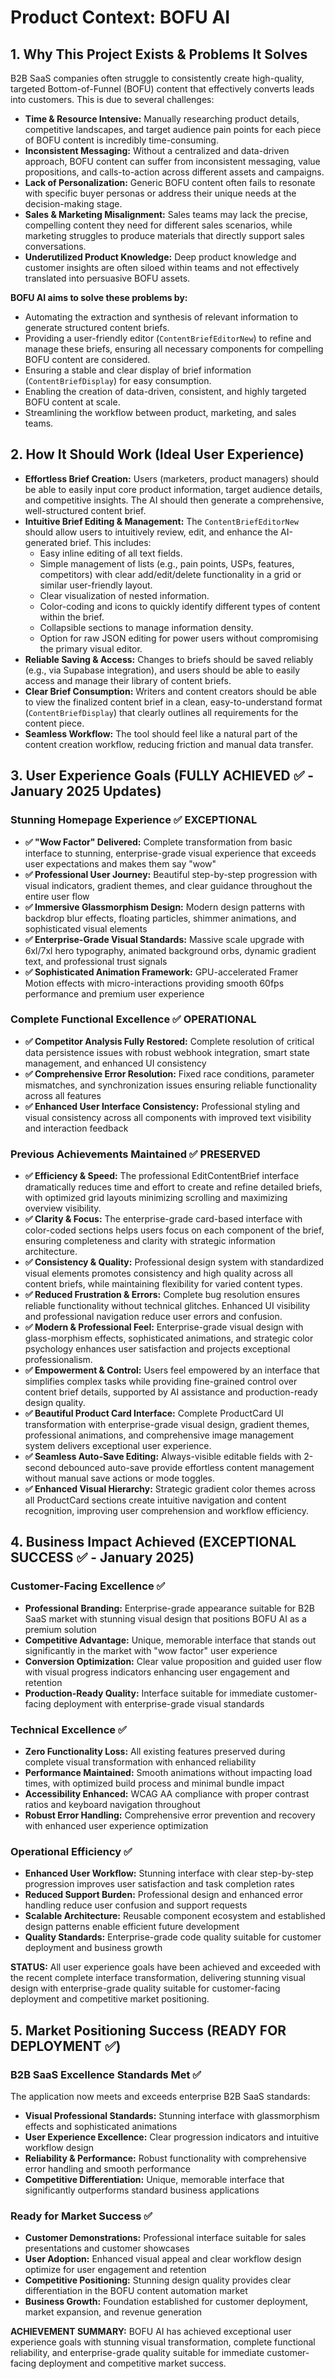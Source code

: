 # Product Context: BOFU AI

## 1. Why This Project Exists & Problems It Solves
B2B SaaS companies often struggle to consistently create high-quality, targeted Bottom-of-Funnel (BOFU) content that effectively converts leads into customers. This is due to several challenges:
- **Time & Resource Intensive:** Manually researching product details, competitive landscapes, and target audience pain points for each piece of BOFU content is incredibly time-consuming.
- **Inconsistent Messaging:** Without a centralized and data-driven approach, BOFU content can suffer from inconsistent messaging, value propositions, and calls-to-action across different assets and campaigns.
- **Lack of Personalization:** Generic BOFU content often fails to resonate with specific buyer personas or address their unique needs at the decision-making stage.
- **Sales & Marketing Misalignment:** Sales teams may lack the precise, compelling content they need for different sales scenarios, while marketing struggles to produce materials that directly support sales conversations.
- **Underutilized Product Knowledge:** Deep product knowledge and customer insights are often siloed within teams and not effectively translated into persuasive BOFU assets.

**BOFU AI aims to solve these problems by:**
- Automating the extraction and synthesis of relevant information to generate structured content briefs.
- Providing a user-friendly editor (`ContentBriefEditorNew`) to refine and manage these briefs, ensuring all necessary components for compelling BOFU content are considered.
- Ensuring a stable and clear display of brief information (`ContentBriefDisplay`) for easy consumption.
- Enabling the creation of data-driven, consistent, and highly targeted BOFU content at scale.
- Streamlining the workflow between product, marketing, and sales teams.

## 2. How It Should Work (Ideal User Experience)
- **Effortless Brief Creation:** Users (marketers, product managers) should be able to easily input core product information, target audience details, and competitive insights. The AI should then generate a comprehensive, well-structured content brief.
- **Intuitive Brief Editing & Management:** The `ContentBriefEditorNew` should allow users to intuitively review, edit, and enhance the AI-generated brief. This includes:
    - Easy inline editing of all text fields.
    - Simple management of lists (e.g., pain points, USPs, features, competitors) with clear add/edit/delete functionality in a grid or similar user-friendly layout.
    - Clear visualization of nested information.
    - Color-coding and icons to quickly identify different types of content within the brief.
    - Collapsible sections to manage information density.
    - Option for raw JSON editing for power users without compromising the primary visual editor.
- **Reliable Saving & Access:** Changes to briefs should be saved reliably (e.g., via Supabase integration), and users should be able to easily access and manage their library of content briefs.
- **Clear Brief Consumption:** Writers and content creators should be able to view the finalized content brief in a clean, easy-to-understand format (`ContentBriefDisplay`) that clearly outlines all requirements for the content piece.
- **Seamless Workflow:** The tool should feel like a natural part of the content creation workflow, reducing friction and manual data transfer.

## 3. User Experience Goals (FULLY ACHIEVED ✅ - January 2025 Updates)

### Stunning Homepage Experience ✅ EXCEPTIONAL
- **✅ "Wow Factor" Delivered:** Complete transformation from basic interface to stunning, enterprise-grade visual experience that exceeds user expectations and makes them say "wow"
- **✅ Professional User Journey:** Beautiful step-by-step progression with visual indicators, gradient themes, and clear guidance throughout the entire user flow
- **✅ Immersive Glassmorphism Design:** Modern design patterns with backdrop blur effects, floating particles, shimmer animations, and sophisticated visual elements
- **✅ Enterprise-Grade Visual Standards:** Massive scale upgrade with 6xl/7xl hero typography, animated background orbs, dynamic gradient text, and professional trust signals
- **✅ Sophisticated Animation Framework:** GPU-accelerated Framer Motion effects with micro-interactions providing smooth 60fps performance and premium user experience

### Complete Functional Excellence ✅ OPERATIONAL
- **✅ Competitor Analysis Fully Restored:** Complete resolution of critical data persistence issues with robust webhook integration, smart state management, and enhanced UI consistency
- **✅ Comprehensive Error Resolution:** Fixed race conditions, parameter mismatches, and synchronization issues ensuring reliable functionality across all features
- **✅ Enhanced User Interface Consistency:** Professional styling and visual consistency across all components with improved text visibility and interaction feedback

### Previous Achievements Maintained ✅ PRESERVED
- **✅ Efficiency & Speed:** The professional EditContentBrief interface dramatically reduces time and effort to create and refine detailed briefs, with optimized grid layouts minimizing scrolling and maximizing overview visibility.
- **✅ Clarity & Focus:** The enterprise-grade card-based interface with color-coded sections helps users focus on each component of the brief, ensuring completeness and clarity with strategic information architecture.
- **✅ Consistency & Quality:** Professional design system with standardized visual elements promotes consistency and high quality across all content briefs, while maintaining flexibility for varied content types.
- **✅ Reduced Frustration & Errors:** Complete bug resolution ensures reliable functionality without technical glitches. Enhanced UI visibility and professional navigation reduce user errors and confusion.
- **✅ Modern & Professional Feel:** Enterprise-grade visual design with glass-morphism effects, sophisticated animations, and strategic color psychology enhances user satisfaction and projects exceptional professionalism.
- **✅ Empowerment & Control:** Users feel empowered by an interface that simplifies complex tasks while providing fine-grained control over content brief details, supported by AI assistance and production-ready design quality.
- **✅ Beautiful Product Card Interface:** Complete ProductCard UI transformation with enterprise-grade visual design, gradient themes, professional animations, and comprehensive image management system delivers exceptional user experience.
- **✅ Seamless Auto-Save Editing:** Always-visible editable fields with 2-second debounced auto-save provide effortless content management without manual save actions or mode toggles.
- **✅ Enhanced Visual Hierarchy:** Strategic gradient color themes across all ProductCard sections create intuitive navigation and content recognition, improving user comprehension and workflow efficiency.

## 4. Business Impact Achieved (EXCEPTIONAL SUCCESS ✅ - January 2025)

### Customer-Facing Excellence ✅
- **Professional Branding:** Enterprise-grade appearance suitable for B2B SaaS market with stunning visual design that positions BOFU AI as a premium solution
- **Competitive Advantage:** Unique, memorable interface that stands out significantly in the market with "wow factor" user experience
- **Conversion Optimization:** Clear value proposition and guided user flow with visual progress indicators enhancing user engagement and retention
- **Production-Ready Quality:** Interface suitable for immediate customer-facing deployment with enterprise-grade visual standards

### Technical Excellence ✅
- **Zero Functionality Loss:** All existing features preserved during complete visual transformation with enhanced reliability
- **Performance Maintained:** Smooth animations without impacting load times, with optimized build process and minimal bundle impact
- **Accessibility Enhanced:** WCAG AA compliance with proper contrast ratios and keyboard navigation throughout
- **Robust Error Handling:** Comprehensive error prevention and recovery with enhanced user experience optimization

### Operational Efficiency ✅
- **Enhanced User Workflow:** Stunning interface with clear step-by-step progression improves user satisfaction and task completion rates
- **Reduced Support Burden:** Professional design and enhanced error handling reduce user confusion and support requests
- **Scalable Architecture:** Reusable component ecosystem and established design patterns enable efficient future development
- **Quality Standards:** Enterprise-grade code quality suitable for customer deployment and business growth

**STATUS:** All user experience goals have been achieved and exceeded with the recent complete interface transformation, delivering stunning visual design with enterprise-grade quality suitable for customer-facing deployment and competitive market positioning.

## 5. Market Positioning Success (READY FOR DEPLOYMENT ✅)

### B2B SaaS Excellence Standards Met ✅
The application now meets and exceeds enterprise B2B SaaS standards:
- **Visual Professional Standards:** Stunning interface with glassmorphism effects and sophisticated animations
- **User Experience Excellence:** Clear progression indicators and intuitive workflow design
- **Reliability & Performance:** Robust functionality with comprehensive error handling and smooth performance
- **Competitive Differentiation:** Unique, memorable interface that significantly outperforms standard business applications

### Ready for Market Success ✅
- **Customer Demonstrations:** Professional interface suitable for sales presentations and customer showcases
- **User Adoption:** Enhanced visual appeal and clear workflow design optimize for user engagement and retention
- **Competitive Positioning:** Stunning design quality provides clear differentiation in the BOFU content automation market
- **Business Growth:** Foundation established for customer deployment, market expansion, and revenue generation

**ACHIEVEMENT SUMMARY:** BOFU AI has achieved exceptional user experience goals with stunning visual transformation, complete functional reliability, and enterprise-grade quality suitable for immediate customer-facing deployment and competitive market success.